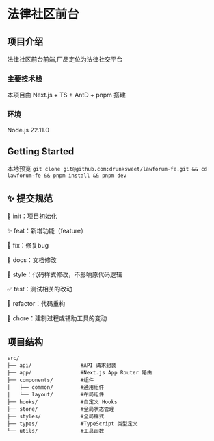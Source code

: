 # 法律社区前台

## 项目介绍

法律社区前台前端,厂品定位为法律社交平台

### 主要技术栈

本项目由 Next.js + TS + AntD + pnpm 搭建

### 环境

Node.js 22.11.0

## Getting Started

本地预览 `git clone git@github.com:drunksweet/lawforum-fe.git && cd lawforum-fe && pnpm install && pnpm dev`

## ✨ 提交规范

🎉 init：项目初始化

✨ feat：新增功能（feature）

🐞 fix：修复bug

📃 docs：文档修改

🌈 style：代码样式修改，不影响原代码逻辑

✅ test：测试相关的改动

🔨 refactor：代码重构

🔧 chore：建制过程或辅助工具的变动

## 项目结构

```plaintext
src/
├── api/                #API 请求封装    
├── app/                #Next.js App Router 路由   
├── components/         #组件   
│   ├── common/         #通用组件   
│   └── layout/         #布局组件   
├── hooks/              #自定义 Hooks   
├── store/              #全局状态管理   
├── styles/             #全局样式  
├── types/              #TypeScript 类型定义   
└── utils/              #工具函数   
```
